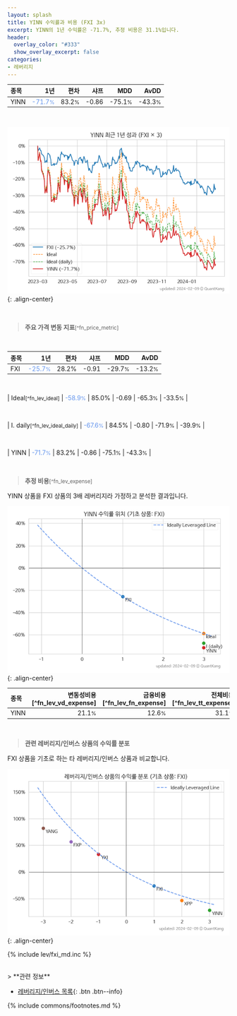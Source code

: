 ```yaml
---
layout: splash
title: YINN 수익률과 비용 (FXI 3x)
excerpt: YINN의 1년 수익률은 -71.7%, 추정 비용은 31.1%입니다.
header:
  overlay_color: "#333"
  show_overlay_excerpt: false
categories:
- 레버리지
---
```


| **종목** | **1년** | **편차** | **샤프** | **MDD** | **AvDD** |
| :------------ | ------: | -----------: | -------: | ------: | -------: |
| YINN | <span style="color: cornflowerblue">-71.7<small>%</small></span> | 83.2<small>%</small> | -0.86 | -75.1<small>%</small> | -43.3<small>%</small> |

<!-- more -->

<br>

![YINN](/lev/images/yinn.png){: .align-center}

<br>

> **주요 가격 변동 지표**<small>[^fn_price_metric]</small>


<br>

| **종목** | **1년** | **편차** | **샤프** | **MDD** | **AvDD** |
| :------------ | ------: | -----------: | -------: | ------: | -------: |
| FXI | <span style="color: cornflowerblue">-25.7<small>%</small></span> | 28.2% | -0.91 | -29.7<small>%</small> | -13.2<small>%</small> |

<br>

| Ideal<small>[^fn_lev_ideal]</small> | <span style="color: cornflowerblue">-58.9<small>%</small></span> | 85.0% | -0.69 | -65.3<small>%</small> | -33.5<small>%</small> |

<br>

| I. daily<small>[^fn_lev_ideal_daily]</small> | <span style="color: cornflowerblue">-67.6<small>%</small></span> | 84.5% | -0.80 | -71.9<small>%</small> | -39.9<small>%</small> |

<br>

| YINN | <span style="color: cornflowerblue">-71.7<small>%</small></span> | 83.2% | -0.86 | -75.1<small>%</small> | -43.3<small>%</small> |

<br>

> **추정 비용**<small>[^fn_lev_expense]</small><a id="expense"></a>

YINN 상품을 FXI 상품의 3배 레버리지라 가정하고 분석한 결과입니다.

![YINN](/lev/images/yinn_ideal.png){: .align-center}

| **종목** | **변동성비용**[^fn_lev_vd_expense] | **금융비용**[^fn_lev_fn_expense] | **전체비용**[^fn_lev_tt_expense] |
| :------------ | ------: | -----------: | -------: |
| YINN | 21.1<small>%</small> | 12.6<small>%</small> | 31.1<small>%</small> |

<br>

> **관련 레버리지/인버스 상품의 수익률 분포**

FXI 상품을 기초로 하는 타 레버리지/인버스 상품과 비교합니다.

![FXI](/lev/images/fxi_ideal.png){: .align-center}

{% include lev/fxi_md.inc %}

<br>
> **관련 정보**

- [레버리지/인버스 목록](/lev/){: .btn .btn--info}

{% include commons/footnotes.md %}